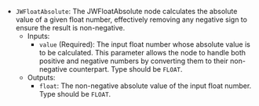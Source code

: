 - `JWFloatAbsolute`: The JWFloatAbsolute node calculates the absolute value of a given float number, effectively removing any negative sign to ensure the result is non-negative.
    - Inputs:
        - `value` (Required): The input float number whose absolute value is to be calculated. This parameter allows the node to handle both positive and negative numbers by converting them to their non-negative counterpart. Type should be `FLOAT`.
    - Outputs:
        - `float`: The non-negative absolute value of the input float number. Type should be `FLOAT`.
